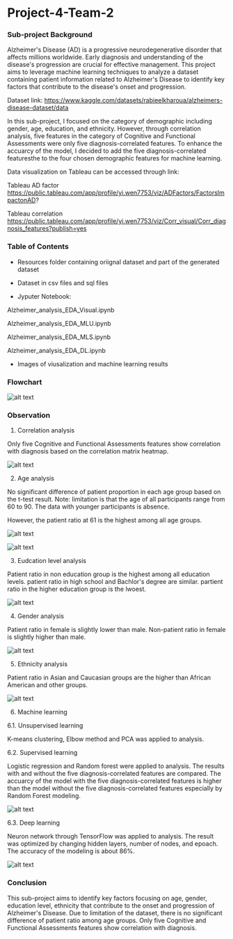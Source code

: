 # Project-4-Team-2

### Sub-project Background

Alzheimer's Disease (AD) is a progressive neurodegenerative disorder that affects millions worldwide. Early diagnosis and understanding of the disease's progression are crucial for effective management. This project aims to leverage machine learning techniques to analyze a dataset containing patient information related to Alzheimer's Disease to identify key factors that contribute to the disease's onset and progression.

Dataset link: https://www.kaggle.com/datasets/rabieelkharoua/alzheimers-disease-dataset/data

In this sub-project, I focused on the category of demographic including gender, age, education, and ethnicity. However, through correlation analysis, five features in the category of Cognitive and Functional Assessments were only five diagnosis-correlated features. To enhance the accuarcy of the model, I decided to add the five diagnosis-correlated featuresthe to the four chosen demographic features for machine learning.

Data visualization on Tableau can be accessed through link: 

Tableau AD factor 
https://public.tableau.com/app/profile/yi.wen7753/viz/ADFactors/FactorsImpactonAD?

Tableau correlation
https://public.tableau.com/app/profile/yi.wen7753/viz/Corr_visual/Corr_diagnosis_features?publish=yes


### Table of Contents

* Resources folder containing oriignal dataset and part of the generated dataset

* Dataset in csv files and sql files

* Jyputer Notebook: 

Alzheimer_analysis_EDA_Visual.ipynb

Alzheimer_analysis_EDA_MLU.ipynb

Alzheimer_analysis_EDA_MLS.ipynb

Alzheimer_analysis_EDA_DL.ipynb

* Images of viusalization and machine learning results

### Flowchart 

![alt text](FlowChart.png)

### Observation

1. Correlation analysis

Only five Cognitive and Functional Assessments features show correlation with diagnosis based on the correlation matrix heatmap. 

![alt text](<Diagonal Correlation Matrix Heatmap.png>)

2. Age analysis

No significant difference of patient proportion in each age group based on the t-test result. Note: limitation is that the age of all participants range from 60 to 90. The data with younger participants is absence. 

However, the patient ratio at 61 is the highest among all age groups. 

![alt text](age_statistical_analysis.png)

![alt text](Age.png)

3. Eudcation level analysis

Patient ratio in non education group is the highest among all education levels. patient ratio in high school and Bachlor's degree are similar.
partient ratio in the higher education group is the lwoest.

![alt text](EduLevel.png)

4. Gender analysis

Patient ratio in female is slightly lower than male.
Non-patient ratio in female is slightly higher than male.

![alt text](Gender.png)

5. Ethnicity analysis

Patient ratio in Asian and Caucasian groups are the higher than African American and other groups.

![alt text](Ethnicity.png)

6. Machine learning 

6.1. Unsupervised learning

K-means clustering, Elbow method and PCA was applied to analysis.

6.2. Supervised learning

Logistic regression and Random forest were applied to analysis. The results with and without the five diagnosis-correlated features are compared. The accuarcy of the model with the five diagnosis-correlated features is higher than the model without the five diagnosis-correlated features especially by Random Forest modeling. 

![alt text](<S_ML accuracy improvement.png>)

6.3. Deep learning

Neuron network through  TensorFlow was applied to analysis. The result was optimized by changing hidden layers, number of nodes, and epoach. The accuracy of the modeling is about 86%.

![alt text](model_accuracy_opt.png)


### Conclusion
This sub-project aims to identify key factors focusing on age, gender, education level, ethnicity that contribute to the onset and progression of Alzheimer's Disease. Due to limitation of the dataset, there is no significant difference of patient ratio among age groups. Only five Cognitive and Functional Assessments features show correlation with diagnosis. 


